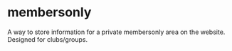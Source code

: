 # membersonly
A way to store information for a private membersonly area on the website. Designed for clubs/groups.
